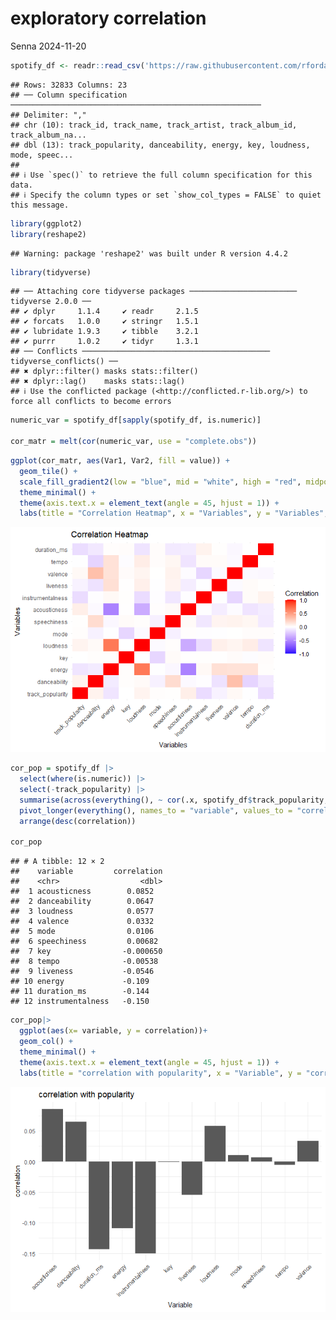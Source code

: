 exploratory correlation
================
Senna
2024-11-20

``` r
spotify_df <- readr::read_csv('https://raw.githubusercontent.com/rfordatascience/tidytuesday/master/data/2020/2020-01-21/spotify_songs.csv')
```

    ## Rows: 32833 Columns: 23
    ## ── Column specification ────────────────────────────────────────────────────────
    ## Delimiter: ","
    ## chr (10): track_id, track_name, track_artist, track_album_id, track_album_na...
    ## dbl (13): track_popularity, danceability, energy, key, loudness, mode, speec...
    ## 
    ## ℹ Use `spec()` to retrieve the full column specification for this data.
    ## ℹ Specify the column types or set `show_col_types = FALSE` to quiet this message.

``` r
library(ggplot2)
library(reshape2)
```

    ## Warning: package 'reshape2' was built under R version 4.4.2

``` r
library(tidyverse)
```

    ## ── Attaching core tidyverse packages ──────────────────────── tidyverse 2.0.0 ──
    ## ✔ dplyr     1.1.4     ✔ readr     2.1.5
    ## ✔ forcats   1.0.0     ✔ stringr   1.5.1
    ## ✔ lubridate 1.9.3     ✔ tibble    3.2.1
    ## ✔ purrr     1.0.2     ✔ tidyr     1.3.1
    ## ── Conflicts ────────────────────────────────────────── tidyverse_conflicts() ──
    ## ✖ dplyr::filter() masks stats::filter()
    ## ✖ dplyr::lag()    masks stats::lag()
    ## ℹ Use the conflicted package (<http://conflicted.r-lib.org/>) to force all conflicts to become errors

``` r
numeric_var = spotify_df[sapply(spotify_df, is.numeric)]

cor_matr = melt(cor(numeric_var, use = "complete.obs"))
```

``` r
ggplot(cor_matr, aes(Var1, Var2, fill = value)) +
  geom_tile() +
  scale_fill_gradient2(low = "blue", mid = "white", high = "red", midpoint = 0, limit = c(-1, 1)) +
  theme_minimal() +
  theme(axis.text.x = element_text(angle = 45, hjust = 1)) +
  labs(title = "Correlation Heatmap", x = "Variables", y = "Variables", fill = "Correlation")
```

![](correlation_files/figure-gfm/unnamed-chunk-4-1.png)<!-- -->

``` r
cor_pop = spotify_df |>
  select(where(is.numeric)) |> 
  select(-track_popularity) |> 
  summarise(across(everything(), ~ cor(.x, spotify_df$track_popularity, use = "complete.obs"))) |>
  pivot_longer(everything(), names_to = "variable", values_to = "correlation") |> 
  arrange(desc(correlation))

cor_pop
```

    ## # A tibble: 12 × 2
    ##    variable         correlation
    ##    <chr>                  <dbl>
    ##  1 acousticness        0.0852  
    ##  2 danceability        0.0647  
    ##  3 loudness            0.0577  
    ##  4 valence             0.0332  
    ##  5 mode                0.0106  
    ##  6 speechiness         0.00682 
    ##  7 key                -0.000650
    ##  8 tempo              -0.00538 
    ##  9 liveness           -0.0546  
    ## 10 energy             -0.109   
    ## 11 duration_ms        -0.144   
    ## 12 instrumentalness   -0.150

``` r
cor_pop|>
  ggplot(aes(x= variable, y = correlation))+
  geom_col() +
  theme_minimal() +
  theme(axis.text.x = element_text(angle = 45, hjust = 1)) +
  labs(title = "correlation with popularity", x = "Variable", y = "correlation")
```

![](correlation_files/figure-gfm/unnamed-chunk-6-1.png)<!-- -->
